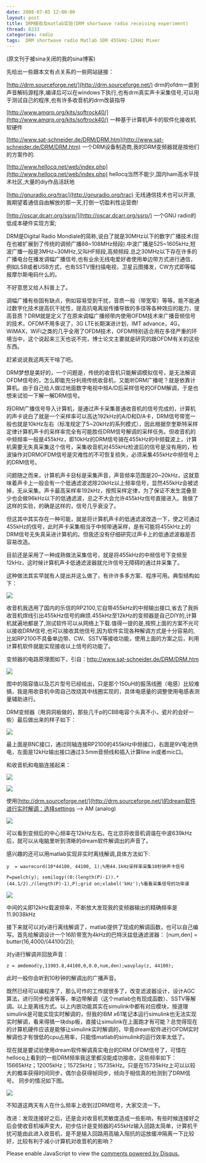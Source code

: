 ```yaml
---
date: 2008-07-05 12:00:00
layout: post
title: DRM接收及matlab实验(DRM shortwave radio receiving experiment)
thread: 8233
categories: radio
tags:  DRM shortwave radio Matlab SDR 455kHz-12kHz Mixer
---
```


(原文刊于被sina关闭的我的sina博客)

先给出一些跟本文有点关系的一些网站链接： 

[http://drm.sourceforge.net/](http://drm.sourceforge.net/)    drm的ofdm一直到声音解码源程序,编译后可以在windows下执行,也有drm真实声卡采集信号,可以用于测试自己的程序,也有许多收音机的drm改装指导 

[http://www.amqrp.org/kits/softrock40/](http://www.amqrp.org/kits/softrock40/) 一种基于计算机声卡的软件化接收机软硬件 

[http://www.sat-schneider.de/DRM/DRM.htm](http://www.sat-schneider.de/DRM/DRM.htm)    一个DRM设备制造商,我的DRM变频器就是按他们的方案作的. 

[http://www.hellocq.net/web/index.php](http://www.hellocq.net/web/index.php)    hellocq当然不能少,国内ham高水平技术社区,大量的diy作品活跃地 

[http://gnuradio.org/trac](http://gnuradio.org/trac)        无线通信技术也可以开源,我期望着通信自由解放的那一天,打倒一切盈利性运营商! 

[http://oscar.dcarr.org/ssrp/](http://oscar.dcarr.org/ssrp/)    一个GNU radio的低成本硬件实现方案; 


DRM是Digital Radio Mondiale的简称,说白了就是30MHz以下的数字广播技术(现在也被扩展到了传统的调频广播88~108MHz频段).中波广播是525~1605kHz,短波广播一般是3MHz~30MHz,又叫HF频段,高频频段.总之30MHz以下存在许多的广播电台在播发调幅广播信号,也有业余无线电爱好者使用单边带方式进行通信，例如LSB或者USB方式，也有SSTV慢扫描电视，卫星云图播发，CW方式即等幅报摩尔斯电码什么的。 
  
不好意思又给人科普上了。 
  
调幅广播有些固有缺点，例如容易受到干扰，音质一般（带宽窄）等等。能不能通过数字化技术提高抗干扰性，提高抗电离层传播导致的多径等各种效应的能力，提高音质？DRM就是定义了在原来调幅广播频带内使用OFDM技术来广播音频信号的技术，OFDM不用多说了，3G LTE长期演进计划，IMT advance，4G，WiMAX，WiFi之类的几乎全用了OFDM技术，OFDM特别适合用在多径严重的环境当中，这个说起来三天也说不完，博士论文主要就是研究的跟OFDM有关的这些东西。 
  
赶紧说说我这两天干啥了吧。 
  
DRM梦想是美好的，一个问题是，传统的收音机只能解调模拟信号，是无法解调OFDM信号的，怎么即能充分利用传统收音机，又能听DRM广播呢？就是依靠计算机。由于自己给人做过地面数字电视中频A/D后采样信号的OFDM解调，于是也想来试验一下解一解DRM信号。 
  
将DRM广播信号导入计算机，是通过声卡采集普通收音机的信号完成的，计算机的声卡说白了就是一个采样率可以高达192kHz的A/D和D/A卡，DRM信号带宽一般也就是10kHz左右（标准规定了5~20kHz的系列模式），因此根据奈奎斯特采样定律计算机声卡的采样率完全有可能胜任DRM信号解调的采样任务。但收音机的中频频率一般是455kHz，即10kHz的DRM信号骑在455kHz的中频载波上，计算机需要无失真采集这个信号，采集收音机对455kHz检波后的信号是没有用的，检波操作对DRMOFDM信号是灾难性的不可恢复损失，必须采集455kHz中频信号上的DRM信号。

问题随之而来，计算机声卡目标是采集声音，声音频率范围是20~20kHz，这就意味着声卡上一般会有一个低通滤波滤除20kHz以上频率信号，显然455kHz会被滤掉，无从采集。声卡最高采样率192kHz，按照采样定律，为了保证不发生混叠至少也会做96kHz以下的低通滤波，总之不大会允许455kHz信号直接进入。我做了这样的实验，的确是这样的，信号几乎衰没了。

但这其中其实存在一种可能，就是将计算机声卡的低通滤波改造一下，使之可通过455kHz的信号，此时声卡采集相当于中频带通采样，是有可能将455kHz上的DRM信号无失真采进计算机的。但我还没有仔细研究过声卡上的低通滤波器是否容易改造。

目前还是采用了一种成熟做法采集信号，就是将455kHz的中频信号下变频至12kHz，这时候计算机声卡低通滤波器就允许信号无障碍的通过并采集了。 
  
这种做法其实早就有人提出并这么做了，有许许多多方案、程序可用。典型结构如下： 

![](../media/drm1.png)

收音机我选用了国内的乐信的RP2100,它自带455kHz的中频输出接口,省去了我拆收音机焊线引出455kHz信号的麻烦.455kHz至12kHz的变频器是自己DIY的,计算机就遍地都是了,测试软件可以从网络上下载.值得一提的是,按照上面的方案不光可以接收DRM信号,也可以接收其他信号,因为软件实现各种解调方式是十分容易的,比如RP2100不具备单边带、CW、SSTV等接收功能，使用上面的方案之后，利用计算机软件就能实现接收以上信号的功能了。 
  
变频器的电路原理图如下，引自：[http://www.sat-schneider.de/DRM/DRM.htm ](http://www.sat-schneider.de/DRM/DRM.htm)

![](../media/drm2.png)

图中的阻容值以及芯片型号已经给出，只是那个150uH的振荡线圈（电感）比较难搞，我是用收音机中周自己改绕其中线圈实现的，具体电感量的调整使用电感表测量辅助进行。 

DRM变频器（用洞洞板做的，那些几千p的CBB电容个头真不小，瓷片的会好一些）最后做出来的样子如下： 

![](../media/drm3.png)

最上面是BNC接口，通过同轴连接RP2100的455kHz中频接口，右面是9V电池供电，左面是12kHz输出接口通过3.5mm音频线和插入计算line in或者mic口。 
  
和收音机和电脑连接起来： 

![](../media/drm4.png)

![](../media/drm5.png)

使用[http://drm.sourceforge.net/](http://drm.sourceforge.net/)的dream软件进行实时解调：选择settings --> AM (analog) 

![](../media/drm6.png)

可以看到变频后的中心频率在12kHz左右。在北京将收音机调谐在中波639kHz后，就可以从电脑里听到清晰的dream软件解调出的声音了。 
  
感兴趣的还可以用matlab实现非实时离线解调,具体方法如下: 

    y  = wavrecord(10*44100, 44100, 1);%用44.1kHz采样率采集10秒钟声卡信号 
    
    P=pwelch(y); semilogy((0:(length(P)-1)).*(44.1/2)./(length(P)-1),P);grid on;xlabel('kHz');%看看采集信号的功率谱 

![](../media/drm7.png)

中间的尖即12kHz载波频率，不断放大发现我的变频器输出的精确频率是11.9038kHz 
  
接下来就可以对y进行离线解调了，matlab提供了现成的解调函数，也可以自己编写。首先给解调设计一个16阶带宽为4kHz的巴特沃兹低通滤波器： 
    [num,den] = butter(16,4000/(44100/2)); 

对y进行解调并回放声音： 

    z = amdemod(y,11903.8,44100,0,0.0,num,den);wavplay(z, 44100); 

此时一般你会听到10秒钟的解调出的广播声音。 
  
既然已经可以编程序了，那么可作的工作就很多了，改变滤波器设计，设计AGC算法，进行同步检波等等，单边带解调（这个matlab也有现成函数）、SSTV等解调。以上是离线方式。以上内嵌功能其实在simulink中都有对应模块，按道理simulink是可能实现实时解调的，但我的IBM x61笔记本运行simulink也无法实现实时解调，看来得搞一块dsp板，直接让simulink在上面跑才有可能？总觉得现在的计算机硬件应该是能够让simulink实时解调的，毕竟dream软件进行OFDM实时解调也才有很低的cpu占用率，只能怪matlab的simulink的运行效率太低了。 
  
现在就是要试验使用dream软件解调真实电台的DRM OFDM信号了，可惜在hellocq上看到的一些DRM频率我这里都没能成功接收，这些频率如下：15665kHz；12005kHz；15725kHz；15735kHz。只是在15735kHz上可以以较大的概率获得时间同步，偶尔会获得帧同步，倾向于相信真的检测到了DRM信号。 同步的情况如下图。

![](../media/drm8.png)

不知道这两天有人在什么频率上收到过DRM信号，大家交流一下。 
  
改进：发现连接好之后，还是会对收音机灵敏度造成一些影响，有些时候连接好之后会使收音机噪声变大，初步估计是变频器的455kHz输入回路太简单，计算机干扰可能由此进入收音机，是不是输入回路用高输入阻抗的运放缓冲隔离一下比较好，比较有利于减小计算机对收音机的影响？

<div id="disqus_thread"></div>
<script type="text/javascript">
    /* * * CONFIGURATION VARIABLES: EDIT BEFORE PASTING INTO YOUR WEBPAGE * * */
    var disqus_shortname = 'jiaoxianjun'; // required: replace example with your forum shortname

    /* * * DON'T EDIT BELOW THIS LINE * * */
    (function() {
        var dsq = document.createElement('script'); dsq.type = 'text/javascript'; dsq.async = true;
        dsq.src = '//' + disqus_shortname + '.disqus.com/embed.js';
        (document.getElementsByTagName('head')[0] || document.getElementsByTagName('body')[0]).appendChild(dsq);
    })();
</script>
<noscript>Please enable JavaScript to view the <a href="http://disqus.com/?ref_noscript">comments powered by Disqus.</a></noscript>


<!-- Global site tag (gtag.js) - Google Analytics -->
<script async src="https://www.googletagmanager.com/gtag/js?id=G-01GGQ8JZW7"></script>
<script>
  window.dataLayer = window.dataLayer || [];
  function gtag(){dataLayer.push(arguments);}
  gtag('js', new Date());

  gtag('config', 'G-01GGQ8JZW7');
</script>

<script async src="https://pagead2.googlesyndication.com/pagead/js/adsbygoogle.js?client=ca-pub-1542618827905251"
     crossorigin="anonymous"></script>

